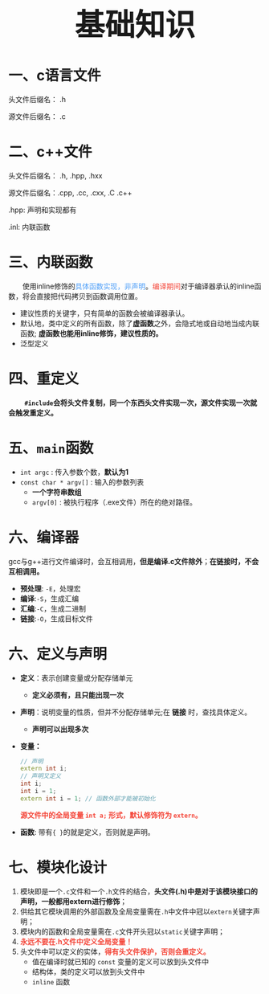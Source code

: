 
<h1 style="font-size:60px;text-align:center;">基础知识</h1>

# 一、c语言文件

头文件后缀名： .h

源文件后缀名： .c

# 二、c++文件

头文件后缀名： .h, .hpp, .hxx

源文件后缀名：.cpp, .cc, .cxx, .C .c++

.hpp: 声明和实现都有

.inl: 内联函数

# 三、内联函数

&emsp;&emsp;使用inline修饰的<font color="#4c9df8">具体函数实现，非声明</font>。<font color="#f44336">编译期间</font>对于编译器承认的inline函数，将会直接把代码拷贝到函数调用位置。

- 建议性质的关键字，只有简单的函数会被编译器承认。
- 默认地，类中定义的所有函数，除了**虚函数**之外，会隐式地或自动地当成内联函数; **虚函数也能用inline修饰，建议性质的。**
- 泛型定义


# 四、重定义
&emsp;&emsp; **`#include`会将头文件复制，同一个东西头文件实现一次，源文件实现一次就会触发重定义。** 

# 五、`main`函数

-  `int argc` : 传入参数个数，**默认为1**
-  `const char * argv[]` : 输入的参数列表
    - **一个字符串数组**
    -  `argv[0]` : 被执行程序（.exe文件）所在的绝对路径。


# 六、编译器

gcc与g++进行文件编译时，会互相调用，**但是编译.c文件除外**；**在链接时，不会互相调用。**
- **预处理**: `-E`，处理宏
- **编译**:`-S`，生成汇编
- **汇编**:`-C`，生成二进制
- **链接**:`-O`，生成目标文件
 
# 六、定义与声明
- **定义**：表示创建变量或分配存储单元
    - **定义必须有，且只能出现一次**

- **声明**：说明变量的性质，但并不分配存储单元;在 **链接** 时，查找具体定义。
    - **声明可以出现多次**

- **变量：**
    ```cpp
    // 声明
    extern int i; 
    // 声明又定义
    int i;
    int i = 1;
    extern int i = 1; // 函数外部才能被初始化
    ```
    <font color="#f44336" style="font-weight:bold">源文件中的全局变量 `int a;` 形式，默认修饰符为 `extern`。</font>
- **函数**: 带有`{ }`的就是定义，否则就是声明。

# 七、模块化设计

1.  模块即是一个`.c`文件和一个`.h`文件的结合，**头文件(.h)中是对于该模块接口的声明，一般都用extern进行修饰**；
2.  供给其它模块调用的外部函数及全局变量需在`.h`中文件中冠以`extern`关键字声明；
3. 模块内的函数和全局变量需在`.c`文件开头冠以`static`关键字声明；
4. <font color="#f44336" style="font-weight:bold">永远不要在.h文件中定义全局变量！</font>
5. 头文件中可以定义的实体，<font color="#f44336" style="font-weight:bold">得有头文件保护，否则会重定义。</font>
    - 值在编译时就已知的 `const` 变量的定义可以放到头文件中
    - 结构体，类的定义可以放到头文件中
    - `inline` 函数

